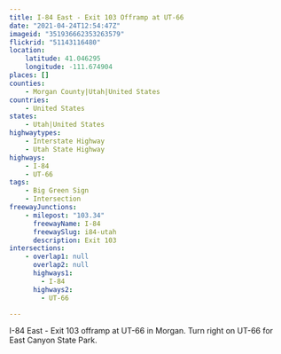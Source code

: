 ```yaml
---
title: I-84 East - Exit 103 Offramp at UT-66
date: "2021-04-24T12:54:47Z"
imageid: "351936662353263579"
flickrid: "51143116480"
location:
    latitude: 41.046295
    longitude: -111.674904
places: []
counties:
    - Morgan County|Utah|United States
countries:
    - United States
states:
    - Utah|United States
highwaytypes:
    - Interstate Highway
    - Utah State Highway
highways:
    - I-84
    - UT-66
tags:
    - Big Green Sign
    - Intersection
freewayJunctions:
    - milepost: "103.34"
      freewayName: I-84
      freewaySlug: i84-utah
      description: Exit 103
intersections:
    - overlap1: null
      overlap2: null
      highways1:
        - I-84
      highways2:
        - UT-66

---
```

I-84 East - Exit 103 offramp at UT-66 in Morgan.  Turn right on UT-66 for East Canyon State Park.